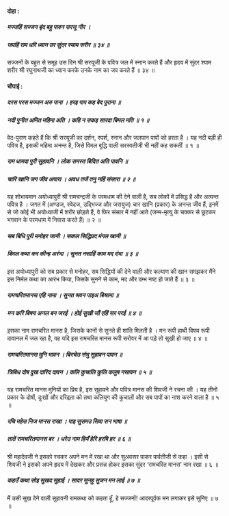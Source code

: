 #### दोहा :

##### मज्जहिं सज्जन बृंद बहु पावन सरजू नीर ।
##### जपहिं राम धरि ध्यान उर सुंदर स्याम सरीर ॥ ३४ ॥

सज्जनों के बहुत से समूह उस दिन श्री सरयूजी के पवित्र जल में स्नान करते हैं और हृदय में सुंदर श्याम शरीर श्री रघुनाथजी का ध्यान करके उनके नाम का जप करते हैं ॥ ३४ ॥

#### चौपाई :

##### दरस परस मज्जन अरु पाना । हरइ पाप कह बेद पुराना ॥
##### नदी पुनीत अमित महिमा अति । कहि न सकइ सारदा बिमल मति ॥ १ ॥

वेद-पुराण कहते हैं कि श्री सरयूजी का दर्शन, स्पर्श, स्नान और जलपान पापों को हरता है । यह नदी बड़ी ही पवित्र है, इसकी महिमा अनन्त है, जिसे विमल बुद्धि वाली सरस्वतीजी भी नहीं कह सकतीं ॥ १ ॥

##### राम धामदा पुरी सुहावनि । लोक समस्त बिदित अति पावनि ॥
##### चारि खानि जग जीव अपारा । अवध तजें तनु नहिं संसारा ॥ २ ॥

यह शोभायमान अयोध्यापुरी श्री रामचन्द्रजी के परमधाम की देने वाली है, सब लोकों में प्रसिद्ध है और अत्यन्त पवित्र है । जगत में (अण्डज, स्वेदज, उद्भिज्ज और जरायुज) चार खानि (प्रकार) के अनन्त जीव हैं, इनमें से जो कोई भी अयोध्याजी में शरीर छोड़ते हैं, वे फिर संसार में नहीं आते (जन्म-मृत्यु के चक्कर से छूटकर भगवान के परमधाम में निवास करते हैं) ॥ २ ॥

##### सब बिधि पुरी मनोहर जानी । सकल सिद्धिप्रद मंगल खानी ॥
##### बिमल कथा कर कीन्ह अरंभा । सुनत नसाहिं काम मद दंभा ॥ ३ ॥

इस अयोध्यापुरी को सब प्रकार से मनोहर, सब सिद्धियों की देने वाली और कल्याण की खान समझकर मैंने इस निर्मल कथा का आरंभ किया, जिसके सुनने से काम, मद और दम्भ नष्ट हो जाते हैं ॥ ३ ॥

##### रामचरितमानस एहि नामा । सुनत श्रवन पाइअ बिश्रामा ॥
##### मन करि बिषय अनल बन जरई । होई सुखी जौं एहिं सर परई ॥ ४ ॥

इसका नाम रामचरित मानस है, जिसके कानों से सुनते ही शांति मिलती है । मन रूपी हाथी विषय रूपी दावानल में जल रहा है, वह यदि इस रामचरित मानस रूपी सरोवर में आ पड़े तो सुखी हो जाए ॥ ४ ॥

##### रामचरितमानस मुनि भावन । बिरचेउ संभु सुहावन पावन ॥
##### त्रिबिध दोष दुख दारिद दावन । कलि कुचालि कुलि कलुष नसावन ॥ ५ ॥

यह रामचरित मानस मुनियों का प्रिय है, इस सुहावने और पवित्र मानस की शिवजी ने रचना की । यह तीनों प्रकार के दोषों, दुःखों और दरिद्रता को तथा कलियुग की कुचालों और सब पापों का नाश करने वाला है ॥ ५ ॥

##### रचि महेस निज मानस राखा । पाइ सुसमउ सिवा सन भाषा ॥
##### तातें रामचरितमानस बर । धरेउ नाम हियँ हेरि हरषि हर ॥ ६ ॥

श्री महादेवजी ने इसको रचकर अपने मन में रखा था और सुअवसर पाकर पार्वतीजी से कहा । इसी से शिवजी ने इसको अपने हृदय में देखकर और प्रसन्न होकर इसका सुंदर ‘रामचरित मानस’ नाम रखा ॥ ६ ॥

##### कहउँ कथा सोइ सुखद सुहाई । सादर सुनहु सुजन मन लाई ॥ ७ ॥

मैं उसी सुख देने वाली सुहावनी रामकथा को कहता हूँ, हे सज्जनों! आदरपूर्वक मन लगाकर इसे सुनिए ॥ ७ ॥